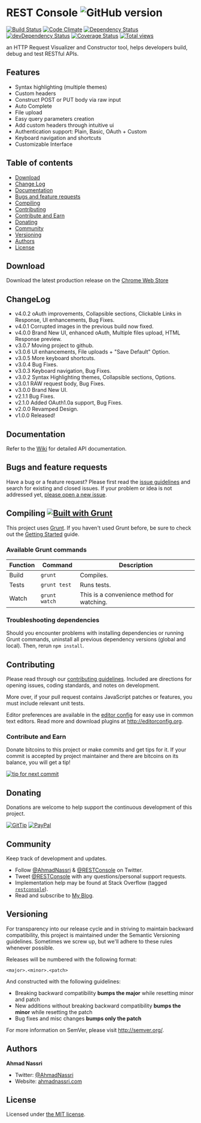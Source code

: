 # REST Console ![GitHub version][github-image]

[![Build Status][travis-image]][travis-url]
[![Code Climate][codeclimate-image]][codeclimate-url]
[![Dependency Status][daviddm-image]][daviddm-url]
[![devDependency Status][daviddm-dev-image]][daviddm-dev-url]
[![Coverage Status][coveralls-image]][coveralls-url]
[![Total views][sourcegraph-image]][sourcegraph-url]

an HTTP Request Visualizer and Constructor tool, helps developers build, debug and test RESTful APIs.

## Features
- Syntax highlighting (multiple themes)
- Custom headers
- Construct POST or PUT body via raw input
- Auto Complete
- File upload
- Easy query parameters creation
- Add custom headers through intuitive ui
- Authentication support: Plain, Basic, OAuth + Custom
- Keyboard navigation and shortcuts
- Customizable Interface

## Table of contents

- [Download](#download)
- [Change Log](#changelog)
- [Documentation](#documentation)
- [Bugs and feature requests](#bugs-and-feature-requests)
- [Compiling](#compiling-)
- [Contributing](#contributing)
- [Contribute and Earn](#contribute-and-earn)
- [Donating](#donating)
- [Community](#community)
- [Versioning](#versioning)
- [Authors](#authors)
- [License](#license)

## Download

Download the latest production release on the [Chrome Web Store](http://restconsole.com)

## ChangeLog
* v4.0.2 oAuth improvements, Collapsible sections, Clickable Links in Response, UI enhancements, Bug Fixes.
* v4.0.1 Corrupted images in the previous build now fixed.
* v4.0.0 Brand New UI, enhanced oAuth, Multiple files upload, HTML Response preview.
* v3.0.7 Moving project to github.
* v3.0.6 UI enhancements, File uploads + "Save Default" Option.
* v3.0.5 More keyboard shortcuts.
* v3.0.4 Bug Fixes.
* v3.0.3 Keyboard navigation, Bug Fixes.
* v3.0.2 Syntax Highlighting themes, Collapsible sections, Options.
* v3.0.1 RAW request body, Bug Fixes.
* v3.0.0 Brand New UI.
* v2.1.1 Bug Fixes.
* v2.1.0 Added OAuth1.0a support, Bug Fixes.
* v2.0.0 Revamped Design.
* v1.0.0 Released!

## Documentation

Refer to the [Wiki](https://github.com/codeinchaos/restconsole/wiki) for detailed API documentation.

## Bugs and feature requests

Have a bug or a feature request? Please first read the [issue guidelines](CONTRIBUTING.md#using-the-issue-tracker) and search for existing and closed issues. If your problem or idea is not addressed yet, [please open a new issue](https://github.com/codeinchaos/restconsole/issues/new).

## Compiling [![Built with Grunt](https://cdn.gruntjs.com/builtwith.png)](http://gruntjs.com/)

This project uses [Grunt](http://gruntjs.com/). If you haven't used Grunt before, be sure to check out the [Getting Started](http://gruntjs.com/getting-started) guide.

### Available Grunt commands

| Function  | Command       | Description                                                                                                                               |
| --------- | ------------- | --------------------------------------------- |
| Build     | `grunt`       | Compiles.                                     |
| Tests     | `grunt test`  | Runs tests.                                   |
| Watch     | `grunt watch` | This is a convenience method for watching.    |

### Troubleshooting dependencies

Should you encounter problems with installing dependencies or running Grunt commands, uninstall all previous dependency versions (global and local). Then, rerun `npm install`.

## Contributing

Please read through our [contributing guidelines](CONTRIBUTING.md). Included are directions for opening issues, coding standards, and notes on development.

More over, if your pull request contains JavaScript patches or features, you must include relevant unit tests.

Editor preferences are available in the [editor config](.editorconfig) for easy use in common text editors. Read more and download plugins at <http://editorconfig.org>.

### Contribute and Earn

Donate bitcoins to this project or make commits and get tips for it. If your commit is accepted by project maintainer and there are bitcoins on its balance, you will get a tip!

[![tip for next commit][tip4commit-image]][tip4commit-url]

## Donating

Donations are welcome to help support the continuous development of this project.

[![GitTip][gittip-image]][gittip-url]
[![PayPal][paypal-image]][paypal-url]

## Community

Keep track of development and updates.

- Follow [@AhmadNassri](http://twitter.com/ahmadnassri) & [@RESTConsole](http://twitter.com/restconsole) on Twitter.
- Tweet [@RESTConsole](http://twitter.com/restconsole) with any questions/personal support requests.
- Implementation help may be found at Stack Overflow (tagged [`restconsole`](http://stackoverflow.com/questions/tagged/restconsole)).
- Read and subscribe to [My Blog](http://ahmadnassri.com).

## Versioning

For transparency into our release cycle and in striving to maintain backward compatibility, this project is maintained under the Semantic Versioning guidelines. Sometimes we screw up, but we'll adhere to these rules whenever possible.

Releases will be numbered with the following format:

`<major>.<minor>.<patch>`

And constructed with the following guidelines:

- Breaking backward compatibility **bumps the major** while resetting minor and patch
- New additions without breaking backward compatibility **bumps the minor** while resetting the patch
- Bug fixes and misc changes **bumps only the patch**

For more information on SemVer, please visit <http://semver.org/>.

## Authors

**Ahmad Nassri**

- Twitter: [@AhmadNassri](http://twitter.com/ahmadnassri)
- Website: [ahmadnassri.com](http://ahmadnassri.com)

## License

Licensed under [the MIT license](LICENSE).

[github-image]: https://badge.fury.io/gh/codeinchaos%2Frestconsole.png
[bower-url]: http://badge.fury.io/bo/restconsole
[bower-image]: https://badge.fury.io/bo/restconsole.png
[npm-url]: http://badge.fury.io/js/restconsole
[npm-image]: https://badge.fury.io/js/restconsole.png
[travis-url]: https://travis-ci.org/codeinchaos/restconsole
[travis-image]: https://travis-ci.org/codeinchaos/restconsole.png?branch=master
[codeclimate-url]: https://codeclimate.com/github/codeinchaos/restconsole
[codeclimate-image]: https://codeclimate.com/github/codeinchaos/restconsole.png
[daviddm-url]: https://david-dm.org/codeinchaos/restconsole
[daviddm-image]: https://david-dm.org/codeinchaos/restconsole.png
[daviddm-dev-url]: https://david-dm.org/codeinchaos/restconsole#info=devDependencies
[daviddm-dev-image]: https://david-dm.org/codeinchaos/restconsole/dev-status.png
[coveralls-url]: https://coveralls.io/r/codeinchaos/restconsole
[coveralls-image]: https://coveralls.io/repos/codeinchaos/restconsole/badge.png
[sourcegraph-url]: https://sourcegraph.com/github.com/codeinchaos/restconsole
[sourcegraph-image]: https://sourcegraph.com/api/repos/github.com/codeinchaos/restconsole/counters/views.png
[gittip-url]: https://www.gittip.com/ahmadnassri/
[gittip-image]: http://img.shields.io/gittip/ahmadnassri.svg
[paypal-url]: https://www.paypal.com/cgi-bin/webscr?cmd=_s-xclick&hosted_button_id=UJ2B2BTK9VLRS&on0=project&os0=restconsole
[paypal-image]: http://img.shields.io/badge/PayPal-Donate-green.svg
[tip4commit-url]: http://tip4commit.com/projects/638
[tip4commit-image]: http://tip4commit.com/projects/638.svg
